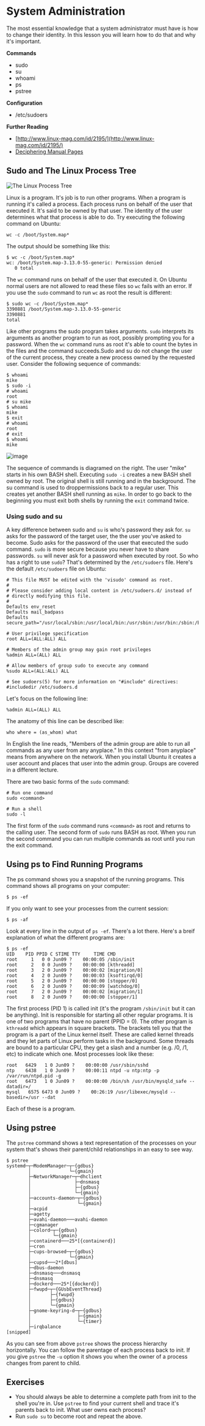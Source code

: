 # System Administration 

The most essential knowledge that a system administrator must have is how to change their identity. In this lesson you will learn how to do that and why it's important.

**Commands**

  * sudo
  * su
  * whoami
  * ps
  * pstree

**Configuration**

  * /etc/sudoers

**Further Reading**

  * [http://www.linux-mag.com/id/2195/](http://www.linux-mag.com/id/2195/)
  * [Deciphering Manual Pages](deciphering_manual_pages.md)

## Sudo and The Linux Process Tree 

![The Linux Process Tree](images/the_linux_process_tree.png)

Linux is a program. It's job is to run other programs. When a program is running it's called a process. Each process runs on behalf of the user that executed it. It's said to be owned by that user. The identity of the user determines what that process is able to do. Try executing the following command on Ubuntu:

```
wc -c /boot/System.map*
```

The output should be something like this:

```
$ wc -c /boot/System.map*
wc: /boot/System.map-3.13.0-55-generic: Permission denied
   0 total
```

The `wc` command runs on behalf of the user that executed it. On Ubuntu normal users are not allowed to read these files so `wc` fails with an error. If you use the `sudo` command to run `wc` as root the result is different:

```
$ sudo wc -c /boot/System.map*
3390881 /boot/System.map-3.13.0-55-generic
3390881
total
```

Like other programs the sudo program takes arguments. `sudo` interprets its arguments as another program to run as root, possibly prompting you for a password. When the `wc` command runs as root it's able to count the bytes in the files and the command succeeds.Sudo and su do not change the user of the current process, they create a new process owned by the requested user. Consider the following sequence of commands:

```
$ whoami
mike
$ sudo -i
# whoami
root
# su mike
$ whoami
mike
$ exit
# whoami
root
# exit
$ whoami
mike
```

![image](images/sudo_and_su_process_chaining_1.png)

The sequence of commands is diagramed on the right. The user "mike" starts in his own BASH shell. Executing `sudo -i` creates a new BASH shell owned by root. The original shell is still running and in the background. The su command is used to droppermissions back to a regular user. This creates yet another BASH shell running as `mike`. In order to go back to the beginning you must exit both shells by running the `exit` command twice.

### Using sudo and su 

A key difference between sudo and `su` is who's password they ask for. `su` asks for the password of the target user, the the user you've asked to become. Sudo asks for the password of the user that executed the sudo command. `sudo` is more secure because you never have to share passwords. `su` will never ask for a password when executed by root. So who has a right to use `sudo`? That's determined by the `/etc/sudoers` file. Here's the default `/etc/sudoers` file on Ubuntu:

```
# This file MUST be edited with the 'visudo' command as root.
#
# Please consider adding local content in /etc/sudoers.d/ instead of
# directly modifying this file.
#
Defaults env_reset
Defaults mail_badpass
Defaults secure_path="/usr/local/sbin:/usr/local/bin:/usr/sbin:/usr/bin:/sbin:/bin"

# User privilege specification
root ALL=(ALL:ALL) ALL

# Members of the admin group may gain root privileges
%admin ALL=(ALL) ALL

# Allow members of group sudo to execute any command
%sudo ALL=(ALL:ALL) ALL

# See sudoers(5) for more information on "#include" directives:
#includedir /etc/sudoers.d
```

Let's focus on the following line:

```
%admin ALL=(ALL) ALL
```

The anatomy of this line can be described like:

```
who where = (as_whom) what
```

In English the line reads, "Members of the admin group are able to run all commands as any user from any anyplace." In this context "from anyplace" means from anywhere on the network. When you install Ubuntu it creates a user account and places that user into the admin group. Groups are covered in a different lecture.

There are two basic forms of the `sudo` command:

```
# Run one command
sudo <command>

# Run a shell
sudo -l
```

The first form of the `sudo` command runs `<command>` as root and returns to the calling user. The second form of `sudo` runs BASH as root. When you run the second command you can run multiple commands as root until you run the exit command.

## Using ps to Find Running Programs 

The ps command shows you a snapshot of the running programs. This command shows all programs on your computer:

```
$ ps -ef
```

If you only want to see your processes from the current session:

```
$ ps -af
```

Look at every line in the output of `ps -ef`. There's a lot there. Here's a breif explanation of what the different programs are:

```
$ ps -ef
UID    PID PPID C STIME TTY     TIME CMD
root     1   0 0 Jun09 ?    00:00:05 /sbin/init
root     2   0 0 Jun09 ?    00:00:00 [kthreadd]
root     3   2 0 Jun09 ?    00:00:02 [migration/0]
root     4   2 0 Jun09 ?    00:00:03 [ksoftirqd/0]
root     5   2 0 Jun09 ?    00:00:00 [stopper/0]
root     6   2 0 Jun09 ?    00:00:09 [watchdog/0]
root     7   2 0 Jun09 ?    00:00:02 [migration/1]
root     8   2 0 Jun09 ?    00:00:00 [stopper/1]
```

The first process (PID 1) is called init (it's the program `/sbin/init` but it can be anything). Init is responsible for starting all other regular programs. It is one of two programs that have no parent (PPID = 0). The other program is `kthreadd` which appears in square brackets. The brackets tell you that the program is a part of the Linux kernel itself. These are called kernel threads and they let parts of Linux perform tasks in the background. Some threads are bound to a particular CPU, they get a slash and a number (e.g. /0, /1, etc) to indicate which one. Most processes look like these:

```
root   6429   1 0 Jun09 ?    00:00:00 /usr/sbin/sshd
ntp    6438   1 0 Jun09 ?    00:00:11 ntpd -u ntp:ntp -p /var/run/ntpd.pid -g
root   6473   1 0 Jun09 ?    00:00:00 /bin/sh /usr/bin/mysqld_safe --datadir=/
mysql   6575 6473 0 Jun09 ?    00:26:19 /usr/libexec/mysqld --basedir=/usr --dat
```

Each of these is a program.

## Using pstree 

The `pstree` command shows a text representation of the processes on your system that's shows their parent/child relationships in an easy to see way.

```
$ pstree
systemd─┬─ModemManager─┬─{gdbus}
        │              └─{gmain}
        ├─NetworkManager─┬─dhclient
        │                ├─dnsmasq
        │                ├─{gdbus}
        │                └─{gmain}
        ├─accounts-daemon─┬─{gdbus}
        │                 └─{gmain}
        ├─acpid
        ├─agetty
        ├─avahi-daemon───avahi-daemon
        ├─cgmanager
        ├─colord─┬─{gdbus}
        │        └─{gmain}
        ├─containerd───25*[{containerd}]
        ├─cron
        ├─cups-browsed─┬─{gdbus}
        │              └─{gmain}
        ├─cupsd───2*[dbus]
        ├─dbus-daemon
        ├─dnsmasq───dnsmasq
        ├─dnsmasq
        ├─dockerd───25*[{dockerd}]
        ├─fwupd─┬─{GUsbEventThread}
        │       ├─{fwupd}
        │       ├─{gdbus}
        │       └─{gmain}
        ├─gnome-keyring-d─┬─{gdbus}
        │                 ├─{gmain}
        │                 └─{timer}
        ├─irqbalance
[snipped]
```

As you can see from above `pstree` shows the process hierarchy horizontally. You can follow the parentage of each process back to init. If you give `pstree` the `-u` option it shows you when the owner of a process changes from parent to child.

## Exercises 

  - You should always be able to determine a complete path from init to the shell you're in. Use `pstree` to find your current shell and trace it's parents back to init. What user owns each process?
  - Run `sudo su` to become root and repeat the above.
